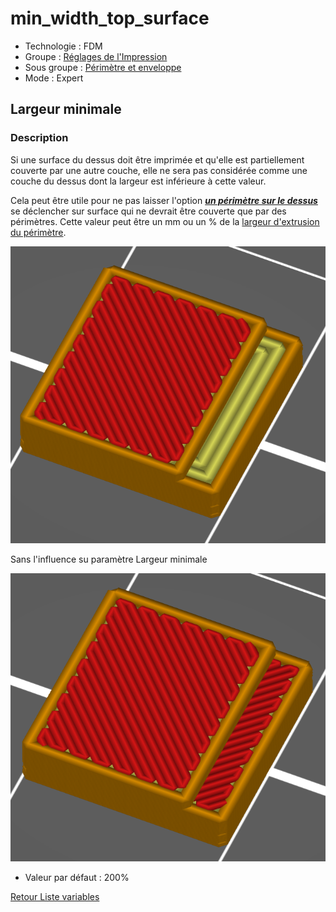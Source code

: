 # min_width_top_surface

* Technologie : FDM
* Groupe : [Réglages de l'Impression](../print_settings/print_settings.md)
* Sous groupe : [Périmètre et enveloppe](../print_settings/print_settings.md#périmètre-et-enveloppe)
* Mode : Expert

## Largeur minimale

### Description

Si une surface du dessus doit être imprimée et qu'elle est partiellement couverte par une autre couche, elle ne sera pas considérée comme une couche du dessus dont la largeur est inférieure à cette valeur. 

Cela peut être utile pour ne pas laisser l'option ***[un périmètre sur le dessus](only_one_perimeter_top.md)*** se déclencher sur surface qui ne devrait être couverte que par des périmètres. Cette valeur peut être un mm ou un % de la [largeur d'extrusion du périmètre](perimeter_extrusion_width.md).

![Exemple de réglage ou le paramètre empêche d'avoir un seul périmètre](./images/min_width_top_surface/001.png)

Sans l'influence su paramètre Largeur minimale

![Réglage normale](./images/min_width_top_surface/002.png)

* Valeur par défaut : 200%

[Retour Liste variables](variable_list.md)